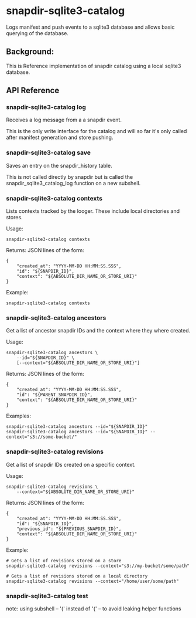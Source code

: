 # snapdir-sqlite3-catalog

Logs manifest and push events to a sqlite3 database and allows
basic querying of the database.

## Background:

 This is Reference implementation of snapdir catalog using
 a local sqlite3 database.

## API Reference

### snapdir-sqlite3-catalog log

Receives a log message from a a snapdir event.

This is the only write interface for the catalog and will
so far it's only called after manifest generation and
store pushing.

### snapdir-sqlite3-catalog save

Saves an entry on the snapdir_history table.

This is not called directly by snapdir but is called
the snapdir_sqlite3_catalog_log function on a new subshell.

### snapdir-sqlite3-catalog contexts

Lists contexts tracked by the looger. These include local directories and stores.

Usage:

    snapdir-sqlite3-catalog contexts

Returns: JSON lines of the form:

    {
        "created_at": "YYYY-MM-DD HH:MM:SS.SSS",
        "id": "${SNAPDIR_ID}",
        "context": "${ABSOLUTE_DIR_NAME_OR_STORE_URI}"
    }

Example:

    snapdir-sqlite3-catalog contexts

### snapdir-sqlite3-catalog ancestors

Get a list of ancestor snapdir IDs and the context where they where created.

Usage:

    snapdir-sqlite3-catalog ancestors \
        --id="${SNAPDIR_ID}" \
        [--context="${ABSOLUTE_DIR_NAME_OR_STORE_URI}"]

Returns: JSON lines of the form:

    {
        "created_at": "YYYY-MM-DD HH:MM:SS.SSS",
        "id": "${PARENT_SNAPDIR_ID}",
        "context": "${ABSOLUTE_DIR_NAME_OR_STORE_URI}"
    }

Examples:

    snapdir-sqlite3-catalog ancestors --id="${SNAPDIR_ID}"
    snapdir-sqlite3-catalog ancestors --id="${SNAPDIR_ID}" --context="s3://some-bucket/"

### snapdir-sqlite3-catalog revisions

Get a list of snapdir IDs created on a specific context.

Usage:

    snapdir-sqlite3-catalog revisions \
        --context="${ABSOLUTE_DIR_NAME_OR_STORE_URI}"

Returns: JSON lines of the form:

    {
        "created_at": "YYYY-MM-DD HH:MM:SS.SSS",
        "id": "${SNAPDIR_ID}",
        "previous_id": "${PREVIOUS_SNAPDIR_ID}",
        "context": "${ABSOLUTE_DIR_NAME_OR_STORE_URI}"
    }

Example:

    # Gets a list of revisions stored on a store
    snapdir-sqlite3-catalog revisions --context="s3://my-bucket/some/path"

    # Gets a list of revisions stored on a local directory
    snapdir-sqlite3-catalog revisions --context="/home/user/some/path"

### snapdir-sqlite3-catalog test

note: using subshell – '(' instead of '{' – to avoid leaking helper functions
